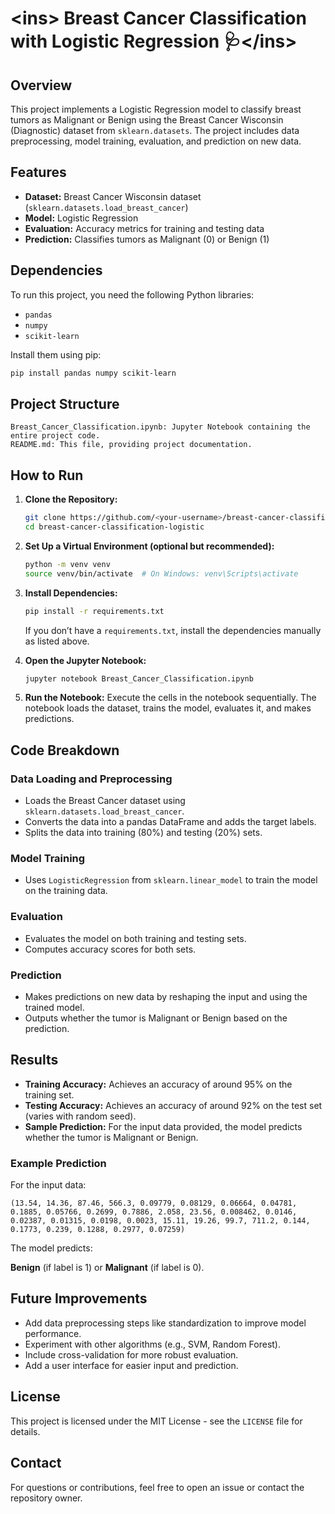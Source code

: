 # **\<ins\> Breast Cancer Classification with Logistic Regression 🩺\</ins\>**

## Overview

This project implements a Logistic Regression model to classify breast tumors as Malignant or Benign using the Breast Cancer Wisconsin (Diagnostic) dataset from `sklearn.datasets`. The project includes data preprocessing, model training, evaluation, and prediction on new data.

## Features

  * **Dataset:** Breast Cancer Wisconsin dataset (`sklearn.datasets.load_breast_cancer`)
  * **Model:** Logistic Regression
  * **Evaluation:** Accuracy metrics for training and testing data
  * **Prediction:** Classifies tumors as Malignant (0) or Benign (1)

## Dependencies

To run this project, you need the following Python libraries:

  * `pandas`
  * `numpy`
  * `scikit-learn`

Install them using pip:

```bash
pip install pandas numpy scikit-learn
```

## Project Structure

```
Breast_Cancer_Classification.ipynb: Jupyter Notebook containing the entire project code.
README.md: This file, providing project documentation.
```

## How to Run

1.  **Clone the Repository:**

    ```bash
    git clone https://github.com/<your-username>/breast-cancer-classification-logistic.git
    cd breast-cancer-classification-logistic
    ```

2.  **Set Up a Virtual Environment (optional but recommended):**

    ```bash
    python -m venv venv
    source venv/bin/activate  # On Windows: venv\Scripts\activate
    ```

3.  **Install Dependencies:**

    ```bash
    pip install -r requirements.txt
    ```

    If you don’t have a `requirements.txt`, install the dependencies manually as listed above.

4.  **Open the Jupyter Notebook:**

    ```bash
    jupyter notebook Breast_Cancer_Classification.ipynb
    ```

5.  **Run the Notebook:**
    Execute the cells in the notebook sequentially.
    The notebook loads the dataset, trains the model, evaluates it, and makes predictions.

## Code Breakdown

### Data Loading and Preprocessing

  * Loads the Breast Cancer dataset using `sklearn.datasets.load_breast_cancer`.
  * Converts the data into a pandas DataFrame and adds the target labels.
  * Splits the data into training (80%) and testing (20%) sets.

### Model Training

  * Uses `LogisticRegression` from `sklearn.linear_model` to train the model on the training data.

### Evaluation

  * Evaluates the model on both training and testing sets.
  * Computes accuracy scores for both sets.

### Prediction

  * Makes predictions on new data by reshaping the input and using the trained model.
  * Outputs whether the tumor is Malignant or Benign based on the prediction.

## Results

  * **Training Accuracy:** Achieves an accuracy of around 95% on the training set.
  * **Testing Accuracy:** Achieves an accuracy of around 92% on the test set (varies with random seed).
  * **Sample Prediction:**
    For the input data provided, the model predicts whether the tumor is Malignant or Benign.

### Example Prediction

For the input data:

```
(13.54, 14.36, 87.46, 566.3, 0.09779, 0.08129, 0.06664, 0.04781, 0.1885, 0.05766, 0.2699, 0.7886, 2.058, 23.56, 0.008462, 0.0146, 0.02387, 0.01315, 0.0198, 0.0023, 15.11, 19.26, 99.7, 711.2, 0.144, 0.1773, 0.239, 0.1288, 0.2977, 0.07259)
```

The model predicts:

**Benign** (if label is 1) or **Malignant** (if label is 0).

## Future Improvements

  * Add data preprocessing steps like standardization to improve model performance.
  * Experiment with other algorithms (e.g., SVM, Random Forest).
  * Include cross-validation for more robust evaluation.
  * Add a user interface for easier input and prediction.

## License

This project is licensed under the MIT License - see the `LICENSE` file for details.

## Contact

For questions or contributions, feel free to open an issue or contact the repository owner.
